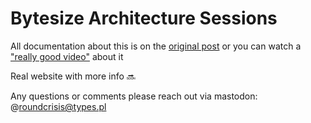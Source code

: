 # Bytesize Architecture Sessions


All documentation about this is on the [original post](https://www.roundcrisis.com/2021/09/28/bytesize-architecture-sessions/) or you can watch a ["really good video"](https://www.youtube.com/watch?v=uJ0f8fLU2Vw) about it


Real website with more info :soon: 

Any questions or comments please reach out via mastodon: @roundcrisis@types.pl

